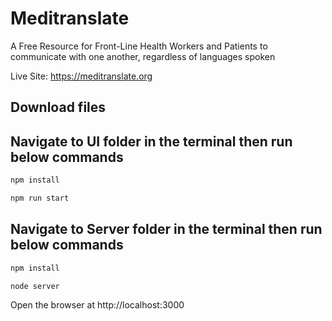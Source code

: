 # Meditranslate
A Free Resource for Front-Line Health Workers and Patients to communicate with one another, regardless of languages spoken

Live Site: https://meditranslate.org


## Download files

## Navigate to UI folder in the terminal then run below commands

```sh
npm install
```

```sh
npm run start
```

## Navigate to Server folder in the terminal then run below commands

```sh
npm install
```

```sh
node server
```
Open the browser at http://localhost:3000

